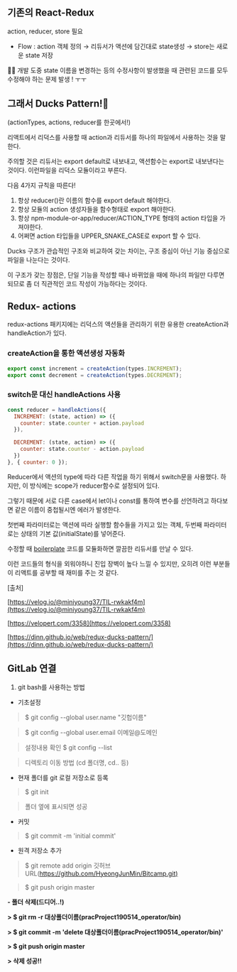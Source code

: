 ## 기존의 React-Redux

action, reducer, store 필요

- Flow : action 객체 정의 → 리듀서가 액션에 담긴대로 state생성 → store는 새로운 state 저장

🤷‍♀️ 개발 도중 state 이름을 변경하는 등의 수정사항이 발생했을 때 관련된 코드를 모두 수정해야 하는 문제 발생 ! ㅜㅜ

## 그래서 Ducks Pattern!🦆

(actionTypes, actions, reducer를 한곳에서!)

리액트에서 리덕스를 사용할 때 action과 리듀서를 하나의 파일에서 사용하는 것을 말한다. 

주의할 것은 리듀서는 export default로 내보내고, 액션함수는 export로 내보낸다는 것이다. 이런파일을 리덕스 모듈이라고 부른다.

다음 4가지 규칙을 따른다!

1. 항상 reducer()란 이름의 함수를 export default 해야한다.
2. 항상 모듈의 action 생성자들을 함수형태로 export 해야한다.
3. 항상 npm-module-or-app/reducer/ACTION_TYPE 형태의 action 타입을 가져야한다.
4. 어쩌면 action 타입들을 UPPER_SNAKE_CASE로 export 할 수 있다.

Ducks 구조가 관습적인 구조와 비교하여 갖는 차이는, 구조 중심이 아닌 기능 중심으로 파일을 나눈다는 것이다.

이 구조가 갖는 장점은, 단일 기능을 작성할 때나 바뀌었을 때에 하나의 파일만 다루면 되므로 좀 더 직관적인 코드 작성이 가능하다는 것이다.

## Redux- actions

redux-actions 패키지에는 리덕스의 액션들을 관리하기 위한 유용한 createAction과 handleAction가 있다.

### createAction을 통한 액션생성 자동화

```jsx
export const increment = createAction(types.INCREMENT);
export const decrement = createAction(types.DECREMENT);
```

### switch문 대신 handleActions 사용

```jsx
const reducer = handleActions({
  INCREMENT: (state, action) => ({
    counter: state.counter + action.payload
  }),

  DECREMENT: (state, action) => ({
    counter: state.counter - action.payload
  })
}, { counter: 0 });
```

Reducer에서 액션의 type에 따라 다른 작업을 하기 위해서 switch문을 사용했다. 하지만, 이 방식에는 scope가 reducer함수로 설정되어 있다. 

그렇기 때문에 서로 다른 case에서 let이나 const를 통하여 변수를 선언하려고 하다보면 같은 이름이 중첩될시엔 에러가 발생한다.

첫번째 파라미터로는 액션에 따라 실행할 함수들을 가지고 있는 객체, 두번째 파라미터로는 상태의 기본 값(initialState)를 넣어준다.

수정할 때 [boilerplate](https://ji-gwang.tistory.com/2) 코드를 모듈화하면 깔끔한 리듀서를 만날 수 있다.

이런 코드들의 형식을 외워야하니 진입 장벽이 높다 느낄 수 있지만, 오히려 이런 부분들이 리액트를 공부할 때 재미를 주는 것 같다.

[출처]

[https://velog.io/@miniyoung37/TIL-rwkakf4m](https://velog.io/@miniyoung37/TIL-rwkakf4m)

[https://velopert.com/3358](https://velopert.com/3358)

[https://dinn.github.io/web/redux-ducks-pattern/](https://dinn.github.io/web/redux-ducks-pattern/)

## GitLab 연결

1. git bash를 사용하는 방법

- 기초설정

> $ git config --global user.name "깃헙이름"

> $ git config --global user.email 이메일@도메인

> 설정내용 확인 $ git config --list

> 디렉토리 이동 방법 (cd 폴더명, cd.. 등)

- 현재 폴더를 git 로컬 저장소로 등록

> $ git init

> 폴더 옆에 <master> 표시되면 성공

- 커밋

> $ git commit -m 'initial commit'

- 원격 저장소 추가

> $ git remote add origin 깃허브URL([https://github.com/HyeongJunMin/Bitcamp.git)](https://github.com/HyeongJunMin/Bitcamp/)

> $ git push origin master

**- 폴더 삭제(드디어..!)**

**> $ git rm -r 대상폴더이름(pracProject190514_operator/bin)**

**> $ git commit -m 'delete 대상폴더이름(pracProject190514_operator/bin)'**

**> $ git push origin master**

**> 삭제 성공!!**

